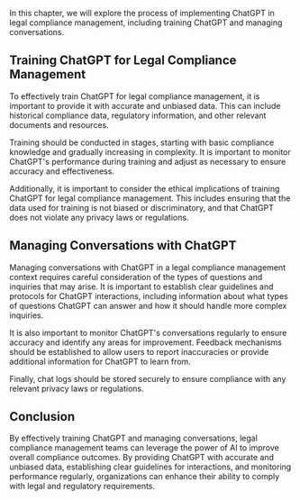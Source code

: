 
In this chapter, we will explore the process of implementing ChatGPT in legal compliance management, including training ChatGPT and managing conversations.

Training ChatGPT for Legal Compliance Management
------------------------------------------------

To effectively train ChatGPT for legal compliance management, it is important to provide it with accurate and unbiased data. This can include historical compliance data, regulatory information, and other relevant documents and resources.

Training should be conducted in stages, starting with basic compliance knowledge and gradually increasing in complexity. It is important to monitor ChatGPT's performance during training and adjust as necessary to ensure accuracy and effectiveness.

Additionally, it is important to consider the ethical implications of training ChatGPT for legal compliance management. This includes ensuring that the data used for training is not biased or discriminatory, and that ChatGPT does not violate any privacy laws or regulations.

Managing Conversations with ChatGPT
-----------------------------------

Managing conversations with ChatGPT in a legal compliance management context requires careful consideration of the types of questions and inquiries that may arise. It is important to establish clear guidelines and protocols for ChatGPT interactions, including information about what types of questions ChatGPT can answer and how it should handle more complex inquiries.

It is also important to monitor ChatGPT's conversations regularly to ensure accuracy and identify any areas for improvement. Feedback mechanisms should be established to allow users to report inaccuracies or provide additional information for ChatGPT to learn from.

Finally, chat logs should be stored securely to ensure compliance with any relevant privacy laws or regulations.

Conclusion
----------

By effectively training ChatGPT and managing conversations, legal compliance management teams can leverage the power of AI to improve overall compliance outcomes. By providing ChatGPT with accurate and unbiased data, establishing clear guidelines for interactions, and monitoring performance regularly, organizations can enhance their ability to comply with legal and regulatory requirements.
